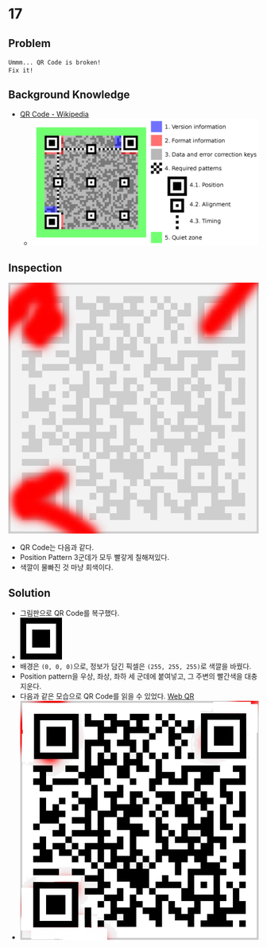 # 17

## Problem
```
Ummm... QR Code is broken!
Fix it!
```

## Background Knowledge
* [QR Code - Wikipedia](https://en.wikipedia.org/wiki/QR_code)
    - ![](./QR_Code_Structure.png?raw=true)

## Inspection
![](./qrmaster.jpg?raw=true)
* QR Code는 다음과 같다.
* Position Pattern 3군데가 모두 빨갛게 칠해져있다.
* 색깔이 물빠진 것 마냥 회색이다.

## Solution
* 그림판으로 QR Code를 복구했다.
* ![](./pos.jpg?raw=true)
* 배경은 `(0, 0, 0)`으로, 정보가 담긴 픽셀은 `(255, 255, 255)`로 색깔을 바꿨다.
* Position pattern을 우상, 좌상, 좌하 세 군데에 붙여넣고, 그 주변의 빨간색을 대충 지운다.
* 다음과 같은 모습으로 QR Code를 읽을 수 있었다. [Web QR](https://webqr.com/)
* ![](./touched.jpg?raw=true)
